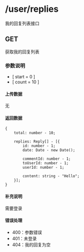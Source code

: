 # /user/replies
我的回复列表接口
## GET
获取我的回复列表
### 参数说明
* [ start = 0 ]
* [ count = 10 ]

#### 上传数据
无
#### 返回数据
```
{
    total: number - 10;
    
    replies: Reply[] - [{
        id: number - 1;
        date: Date - new Date();
        
        commentId: number - 1;
        toUserId: number - 1;
        userId: number - 1;
        
        content: string - "Hello";
    }];
}
```
 
#### 补充说明
需要登录
#### 错误处理
* 400：参数错误
* 401：未登录
* 404：我的回复为空